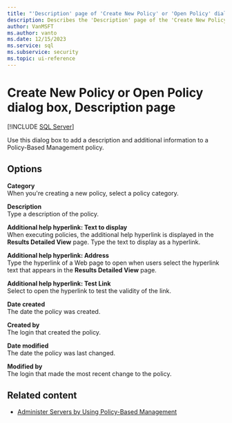 ```yaml
---
title: "'Description' page of 'Create New Policy' or 'Open Policy' dialog box"
description: Describes the 'Description' page of the 'Create New Policy' or 'Open Policy' dialog box for Policy-Based Management for SQL Server.
author: VanMSFT
ms.author: vanto
ms.date: 12/15/2023
ms.service: sql
ms.subservice: security
ms.topic: ui-reference
---
```

# Create New Policy or Open Policy dialog box, Description page

[!INCLUDE [SQL Server](../../includes/applies-to-version/sqlserver.md)]

Use this dialog box to add a description and additional information to a Policy-Based Management policy.

## Options

**Category**  
When you're creating a new policy, select a policy category.

**Description**  
Type a description of the policy.

**Additional help hyperlink: Text to display**  
When executing policies, the additional help hyperlink is displayed in the **Results Detailed View** page. Type the text to display as a hyperlink.

**Additional help hyperlink: Address**  
Type the hyperlink of a Web page to open when users select the hyperlink text that appears in the **Results Detailed View** page.

**Additional help hyperlink: Test Link**  
Select to open the hyperlink to test the validity of the link.

**Date created**  
The date the policy was created.

**Created by**  
The login that created the policy.

**Date modified**  
The date the policy was last changed.

**Modified by**  
The login that made the most recent change to the policy.

## Related content

- [Administer Servers by Using Policy-Based Management](administer-servers-by-using-policy-based-management.md)
